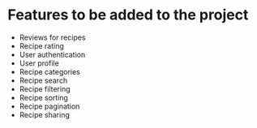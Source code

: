 # Features to be added to the project

* Reviews for recipes
* Recipe rating
* User authentication
* User profile
* Recipe categories
* Recipe search
* Recipe filtering
* Recipe sorting
* Recipe pagination
* Recipe sharing
